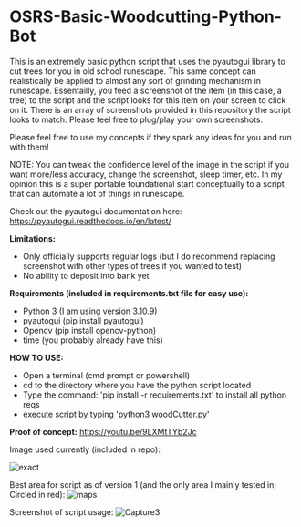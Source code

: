 # OSRS-Basic-Woodcutting-Python-Bot
  This is an extremely basic python script that uses the pyautogui library to cut trees for you in old school runescape. This same concept can realistically be applied to almost any sort of grinding mechanism in runescape. Essentailly, you feed a screenshot of the item (in this case, a tree) to the script and the script looks for this item on your screen to click on it. There is an array of screenshots provided in this repository the script looks to match. Please feel free to plug/play your own screenshots.

Please feel free to use my concepts if they spark any ideas for you and run with them! 

NOTE: You can tweak the confidence level of the image in the script if you want more/less accuracy, change the screenshot, sleep timer, etc. In my opinion this is a super portable foundational start conceptually to a script that can automate a lot of things in runescape.

Check out the pyautogui documentation here: https://pyautogui.readthedocs.io/en/latest/

**Limitations:**
- Only officially supports regular logs (but I do recommend replacing screenshot with other types of trees if you wanted to test)
- No ability to deposit into bank yet

**Requirements (included in requirements.txt file for easy use):**
- Python 3 (I am using version 3.10.9)
- pyautogui (pip install pyautogui)
- Opencv (pip install opencv-python)
- time (you probably already have this)

**HOW TO USE:**
- Open a terminal (cmd prompt or powershell)
- cd to the directory where you have the python script located
- Type the command: 'pip install -r requirements.txt'  to install all python reqs
- execute script by typing 'python3 woodCutter.py'

**Proof of concept:**
https://youtu.be/9LXMtTYb2Jc

Image used currently (included in repo):

![exact](https://user-images.githubusercontent.com/33561650/212556907-d7e15abb-bd1d-463b-b120-50ee4e64792b.PNG)

Best area for script as of version 1 (and the only area I mainly tested in; Circled in red):
![maps](https://user-images.githubusercontent.com/33561650/212736826-99720282-0a0c-4a93-9cf5-6bd2fb9ddc6d.PNG)


Screenshot of script usage:
![Capture3](https://user-images.githubusercontent.com/33561650/212556945-9860b6ba-6a80-42ab-88b6-ef17cc4b2503.PNG)

